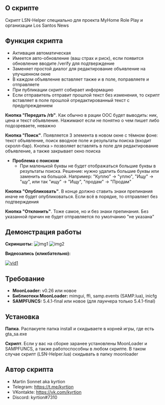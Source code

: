 ## О скрипте
Cкрипт LSN-Helper специально для проекта MyHome Role Play и организации Los Santos News

## Функция скрипта
- Активация автоматическая
- Имеется авто-обновление (ваш страх и риск), если появится обновление вводите /verify для подтверждение
- Заменяет простой диалог для редактирование объявление на улучшенном окне
- В каждом объявление вставляет также и в поле, поправляете и отправляете
- При публикации скрипт собирает информацию
- Если отправитель отправит прошлой текст без изменения, то скрипт вставляет в поле прошлой отредактированный текст с предупреждением

**Кнопка "Передать /rb"**. Как обычно в рации ООС будет выводить: ник, цена и текст объявление. Нажимают если не понятно о чем пишет либо подозреваете, неважно

**Кнопка "Поиск"**. Появляется 3 элемента в новом окне с тёмном фоне: текст объявление, поиск вводное поле и результаты поиска (входит скролл-бар). Кнопка ` > ` позволяет вставлять в поле для редактирование объявление, а также закрывает окно поиска

- **Проблема с поиском**
  - При маленькой буквы не будет отображаться большие буквы в результаты поиска. Решение: нужно удалить большие буквы или заменить на большой. Например: "Куплю" -> "уплю", "Ищу" -> "щу", или так "ищу" -> "Ищу", "продам" -> "Продам"

**Кнопка "Опубликовать"**. В конце должно ставить знаки препинания иначе не будет опубликоваться. Если всё в порядке, то отправляет без подтверждения

**Кнопка "Отклонить"**. Тоже самое, но и без знаки препинания. Без указанной причин не будет отправляется по умолчанию "не указана"

## Демонстрация работы
**Скриншоты:**
![img1](https://user-images.githubusercontent.com/63658002/179123565-4e33ae00-a519-4668-b09c-c113d2540898.png)
![img2](https://user-images.githubusercontent.com/63658002/179123482-25f8c4c3-75d0-48aa-95d6-435eed6fe0c2.png)

**Видеозапись (кликбательно):**

[![vid1](https://img.youtube.com/vi/6dxjjc33F_Q/0.jpg)](https://youtu.be/6dxjjc33F_Q)

## Требование
- **MoonLoader:** v0.26 или новое
- **Библиотеки MoonLoader:** mimgui, ffi, samp.events (SAMP.lua), inicfg
- **SAMPFUNCS:** 5.4.1-final или новое (для лаунчера только 5.4.1-final)

## Установка
**Папка**. Распакуете папка install и скидываете в корней игры, где есть gta_sa.exe

**Скрипт**. Если у вас на сборке заранее установлены MoonLoader и SAMPFUNCS, а также работоспособны в любом скрипте. В таком случае скрипт (LSN-Helper.lua) скидывать в папку moonloader

## Автор скрипта
- Martin Sonnet aka kyrtion
- Telegram: https://t.me/kyrtion
- VKontakte: https://vk.com/kyrtion
- Discord: kyrtion#7310
